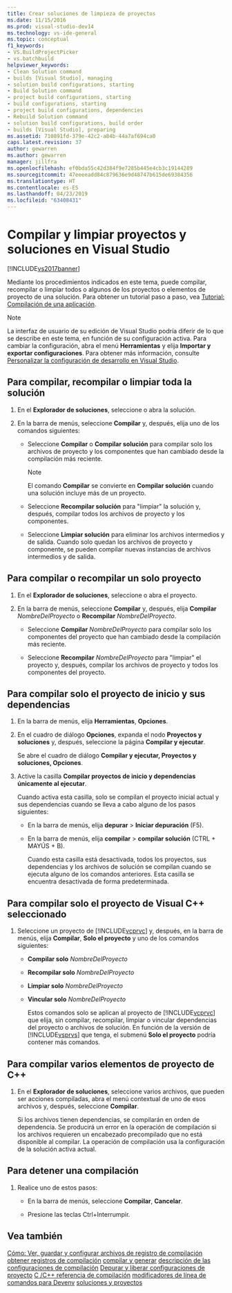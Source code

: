 ```yaml
---
title: Crear soluciones de limpieza de proyectos
ms.date: 11/15/2016
ms.prod: visual-studio-dev14
ms.technology: vs-ide-general
ms.topic: conceptual
f1_keywords:
- VS.BuildProjectPicker
- vs.batchbuild
helpviewer_keywords:
- Clean Solution command
- builds [Visual Studio], managing
- solution build configurations, starting
- Build Solution command
- project build configurations, starting
- build configurations, starting
- project build configurations, dependencies
- Rebuild Solution command
- solution build configurations, build order
- builds [Visual Studio], preparing
ms.assetid: 710891fd-379e-42c2-a84b-44a7af694ca0
caps.latest.revision: 37
author: gewarren
ms.author: gewarren
manager: jillfra
ms.openlocfilehash: ef0bda55c42d384f9e7285b445e4cb3c19144289
ms.sourcegitcommit: 47eeeeadd84c879636e9d48747b615de69384356
ms.translationtype: HT
ms.contentlocale: es-ES
ms.lasthandoff: 04/23/2019
ms.locfileid: "63408431"
---
```

# <a name="building-and-cleaning-projects-and-solutions-in-visual-studio"></a>Compilar y limpiar proyectos y soluciones en Visual Studio
[!INCLUDE[vs2017banner](../includes/vs2017banner.md)]

Mediante los procedimientos indicados en este tema, puede compilar, recompilar o limpiar todos o algunos de los proyectos o elementos de proyecto de una solución. Para obtener un tutorial paso a paso, vea [Tutorial: Compilación de una aplicación](../ide/walkthrough-building-an-application.md).

> [!NOTE]
> La interfaz de usuario de su edición de Visual Studio podría diferir de lo que se describe en este tema, en función de su configuración activa. Para cambiar la configuración, abra el menú **Herramientas** y elija **Importar y exportar configuraciones**. Para obtener más información, consulte [Personalizar la configuración de desarrollo en Visual Studio](http://msdn.microsoft.com/22c4debb-4e31-47a8-8f19-16f328d7dcd3).

## <a name="to-build-rebuild-or-clean-an-entire-solution"></a>Para compilar, recompilar o limpiar toda la solución

1. En el **Explorador de soluciones**, seleccione o abra la solución.

2. En la barra de menús, seleccione **Compilar** y, después, elija uno de los comandos siguientes:

    - Seleccione **Compilar** o **Compilar solución** para compilar solo los archivos de proyecto y los componentes que han cambiado desde la compilación más reciente.

        > [!NOTE]
        > El comando **Compilar** se convierte en **Compilar solución** cuando una solución incluye más de un proyecto.

    - Seleccione **Recompilar solución** para "limpiar" la solución y, después, compilar todos los archivos de proyecto y los componentes.

    - Seleccione **Limpiar solución** para eliminar los archivos intermedios y de salida. Cuando solo quedan los archivos de proyecto y componente, se pueden compilar nuevas instancias de archivos intermedios y de salida.

## <a name="to-build-or-rebuild-a-single-project"></a>Para compilar o recompilar un solo proyecto

1. En el **Explorador de soluciones**, seleccione o abra el proyecto.

2. En la barra de menús, seleccione **Compilar** y, después, elija **Compilar** _NombreDelProyecto_ o **Recompilar** _NombreDelProyecto_.

    - Seleccione **Compilar** _NombreDelProyecto_ para compilar solo los componentes del proyecto que han cambiado desde la compilación más reciente.

    - Seleccione **Recompilar** _NombreDelProyecto_ para "limpiar" el proyecto y, después, compilar los archivos de proyecto y todos los componentes del proyecto.

## <a name="to-build-only-the-startup-project-and-its-dependencies"></a>Para compilar solo el proyecto de inicio y sus dependencias

1. En la barra de menús, elija **Herramientas**, **Opciones**.

2. En el cuadro de diálogo **Opciones**, expanda el nodo **Proyectos y soluciones** y, después, seleccione la página **Compilar y ejecutar**.

    Se abre el cuadro de diálogo **Compilar y ejecutar, Proyectos y soluciones, Opciones**.

3. Active la casilla **Compilar proyectos de inicio y dependencias únicamente al ejecutar**.

    Cuando activa esta casilla, solo se compilan el proyecto inicial actual y sus dependencias cuando se lleva a cabo alguno de los pasos siguientes:

   - En la barra de menús, elija **depurar** > **Iniciar depuración** (F5).

   - En la barra de menús, elija **compilar** > **compilar solución** (CTRL + MAYÚS + B).

     Cuando esta casilla está desactivada, todos los proyectos, sus dependencias y los archivos de solución se compilan cuando se ejecuta alguno de los comandos anteriores. Esta casilla se encuentra desactivada de forma predeterminada.

## <a name="to-build-only-the-selected-visual-c-project"></a>Para compilar solo el proyecto de Visual C++ seleccionado

1. Seleccione un proyecto de [!INCLUDE[vcprvc](../includes/vcprvc-md.md)] y, después, en la barra de menús, elija **Compilar**, **Solo el proyecto** y uno de los comandos siguientes:

   - **Compilar solo** *NombreDelProyecto*

   - **Recompilar solo** *NombreDelProyecto*

   - **Limpiar solo** *NombreDelProyecto*

   - **Vincular solo** *NombreDelProyecto*

     Estos comandos solo se aplican al proyecto de [!INCLUDE[vcprvc](../includes/vcprvc-md.md)] que elija, sin compilar, recompilar, limpiar o vincular dependencias del proyecto o archivos de solución. En función de la versión de [!INCLUDE[vsprvs](../includes/vsprvs-md.md)] que tenga, el submenú **Solo el proyecto** podría contener más comandos.

## <a name="to-compile-multiple-c-project-items"></a>Para compilar varios elementos de proyecto de C++

1. En el **Explorador de soluciones**, seleccione varios archivos, que pueden ser acciones compiladas, abra el menú contextual de uno de esos archivos y, después, seleccione **Compilar**.

     Si los archivos tienen dependencias, se compilarán en orden de dependencia. Se producirá un error en la operación de compilación si los archivos requieren un encabezado precompilado que no está disponible al compilar. La operación de compilación usa la configuración de la solución activa actual.

## <a name="to-stop-a-build"></a>Para detener una compilación

1. Realice uno de estos pasos:

    - En la barra de menús, seleccione **Compilar**, **Cancelar**.

    - Presione las teclas Ctrl+Interrumpir.

## <a name="see-also"></a>Vea también
 [Cómo: Ver, guardar y configurar archivos de registro de compilación](../ide/how-to-view-save-and-configure-build-log-files.md) [obtener registros de compilación](../msbuild/obtaining-build-logs-with-msbuild.md) [compilar y generar](../ide/compiling-and-building-in-visual-studio.md) [descripción de las configuraciones de compilación](../ide/understanding-build-configurations.md) [Depurar y liberar configuraciones de proyecto](http://msdn.microsoft.com/0440b300-0614-4511-901a-105b771b236e) [C /C++ referencia de compilación](http://msdn.microsoft.com/library/100b4ccf-572c-4d1f-970c-fa0bc0cc0d2d) [modificadores de línea de comandos para Devenv](../ide/reference/devenv-command-line-switches.md) [soluciones y proyectos](../ide/solutions-and-projects-in-visual-studio.md)
